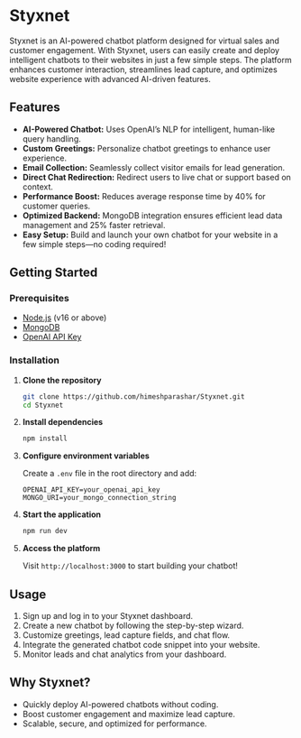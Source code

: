 # Styxnet

Styxnet is an AI-powered chatbot platform designed for virtual sales and customer engagement. With Styxnet, users can easily create and deploy intelligent chatbots to their websites in just a few simple steps. The platform enhances customer interaction, streamlines lead capture, and optimizes website experience with advanced AI-driven features.

## Features

- **AI-Powered Chatbot:** Uses OpenAI’s NLP for intelligent, human-like query handling.
- **Custom Greetings:** Personalize chatbot greetings to enhance user experience.
- **Email Collection:** Seamlessly collect visitor emails for lead generation.
- **Direct Chat Redirection:** Redirect users to live chat or support based on context.
- **Performance Boost:** Reduces average response time by 40% for customer queries.
- **Optimized Backend:** MongoDB integration ensures efficient lead data management and 25% faster retrieval.
- **Easy Setup:** Build and launch your own chatbot for your website in a few simple steps—no coding required!

## Getting Started

### Prerequisites

- [Node.js](https://nodejs.org/) (v16 or above)
- [MongoDB](https://www.mongodb.com/)
- [OpenAI API Key](https://platform.openai.com/)

### Installation

1. **Clone the repository**
    ```bash
    git clone https://github.com/himeshparashar/Styxnet.git
    cd Styxnet
    ```

2. **Install dependencies**
    ```bash
    npm install
    ```

3. **Configure environment variables**

    Create a `.env` file in the root directory and add:
    ```
    OPENAI_API_KEY=your_openai_api_key
    MONGO_URI=your_mongo_connection_string
    ```

4. **Start the application**
    ```bash
    npm run dev
    ```

5. **Access the platform**

    Visit `http://localhost:3000` to start building your chatbot!

## Usage

1. Sign up and log in to your Styxnet dashboard.
2. Create a new chatbot by following the step-by-step wizard.
3. Customize greetings, lead capture fields, and chat flow.
4. Integrate the generated chatbot code snippet into your website.
5. Monitor leads and chat analytics from your dashboard.

## Why Styxnet?

- Quickly deploy AI-powered chatbots without coding.
- Boost customer engagement and maximize lead capture.
- Scalable, secure, and optimized for performance.


